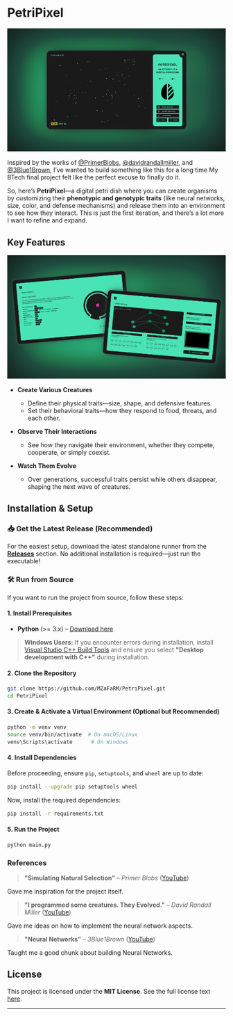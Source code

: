 # PetriPixel

![Home Screen](./assets/images/docs/home-beautified.png)

Inspired by the works of [@PrimerBlobs](https://www.youtube.com/@PrimerBlobs), [@davidrandallmiller](https://www.youtube.com/@davidrandallmiller), and [@3Blue1Brown](https://www.youtube.com/@3Blue1Brown), I’ve wanted to build something like this for a long time My BTech final project felt like the perfect excuse to finally do it.

So, here’s **PetriPixel**—a digital petri dish where you can create organisms by customizing their **phenotypic and genotypic traits** (like neural networks, size, color, and defense mechanisms) and release them into an environment to see how they interact. This is just the first iteration, and there’s a lot more I want to refine and expand.

## Key Features

![Laboratory](./assets/images/docs/lab-beautified.png)

-   **Create Various Creatures**

    -   Define their physical traits—size, shape, and defensive features.
    -   Set their behavioral traits—how they respond to food, threats, and each other.

-   **Observe Their Interactions**

    -   See how they navigate their environment, whether they compete, cooperate, or simply coexist.

-   **Watch Them Evolve**
    -   Over generations, successful traits persist while others disappear, shaping the next wave of creatures.

## Installation & Setup

### 📥 **Get the Latest Release (Recommended)**

For the easiest setup, download the latest standalone runner from the **[Releases](https://github.com/MZaFaRM/PetriPixel/releases/)** section. No additional installation is required—just run the executable!

### 🛠 **Run from Source**

If you want to run the project from source, follow these steps:

#### **1. Install Prerequisites**

-   **Python** (>= 3.x) – [Download here](https://www.python.org/downloads/)

> **Windows Users:** If you encounter errors during installation, install [Visual Studio C++ Build Tools](https://visualstudio.microsoft.com/visual-cpp-build-tools/) and ensure you select **"Desktop development with C++"** during installation.

#### **2. Clone the Repository**

```bash
git clone https://github.com/MZaFaRM/PetriPixel.git
cd PetriPixel
```

#### **3. Create & Activate a Virtual Environment (Optional but Recommended)**

```bash
python -m venv venv
source venv/bin/activate  # On macOS/Linux
venv\Scripts\activate      # On Windows
```

#### **4. Install Dependencies**

Before proceeding, ensure `pip`, `setuptools`, and `wheel` are up to date:

```bash
pip install --upgrade pip setuptools wheel
```

Now, install the required dependencies:

```bash
pip install -r requirements.txt
```

#### **5. Run the Project**

```bash
python main.py
```

### References

>   **"Simulating Natural Selection"** – _Primer Blobs_ ([YouTube](https://youtu.be/0ZGbIKd0XrM))  

Gave me inspiration for the project itself.
>   **"I programmed some creatures. They Evolved."** – _David Randall Miller_ ([YouTube](https://youtu.be/N3tRFayqVtk))  

Gave me ideas on how to implement the neural network aspects.
>   **"Neural Networks"** – _3Blue1Brown_ ([YouTube](https://youtube.com/playlist?list=PLZHQObOWTQDNU6R1_67000Dx_ZCJB-3pi&si=n2Z-eqO5R8f-HR5O))
    
Taught me a good chunk about building Neural Networks.

## License

This project is licensed under the **MIT License**. See the full license text [here](LICENSE).

---

